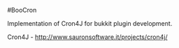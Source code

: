 #BooCron


Implementation of Cron4J for bukkit plugin development.

Cron4J - http://www.sauronsoftware.it/projects/cron4j/
